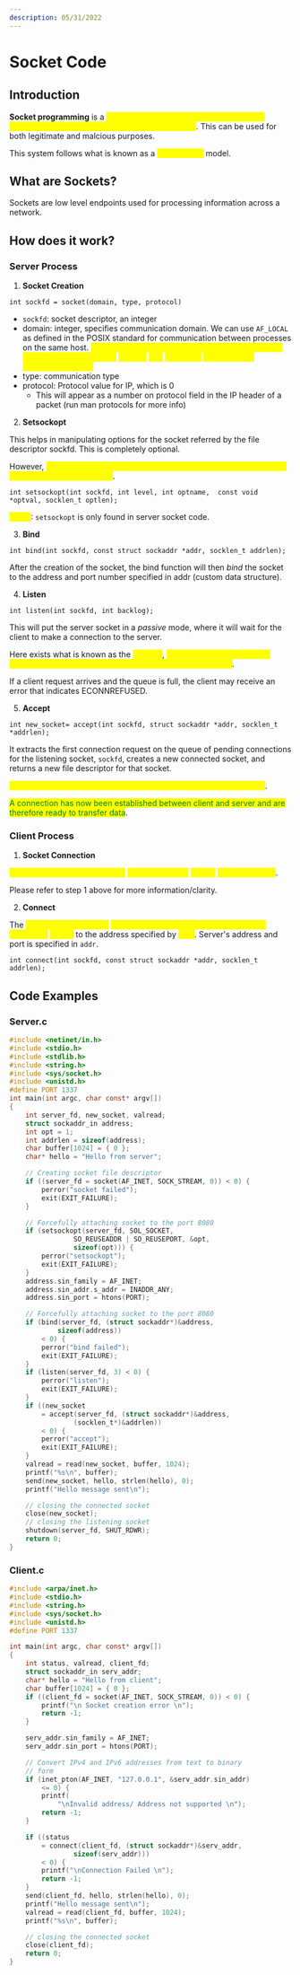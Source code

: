 ```yaml
---
description: 05/31/2022
---
```


# Socket Code

## Introduction

**Socket programming** is a <mark style="color:yellow;">way of connecting two or more nodes on a network in order to communicate with one another</mark>. This can be used for both legitimate and malcious purposes.&#x20;

This system follows what is known as a <mark style="color:yellow;">client/server</mark> model.

## What are Sockets?

Sockets are low level endpoints used for processing information across a network.

## How does it work?

### Server Process

1. **Socket Creation**

```
int sockfd = socket(domain, type, protocol)
```

* `sockfd`: socket descriptor, an integer
* domain: integer, specifies communication domain. We can use `AF_LOCAL` as defined in the POSIX standard for communication between processes on the same host. <mark style="color:yellow;">For communicating on different hosts connected by IPv4, you will want to use</mark> <mark style="color:yellow;"></mark><mark style="color:yellow;">`AF_INET`</mark> <mark style="color:yellow;"></mark><mark style="color:yellow;">and</mark> <mark style="color:yellow;"></mark><mark style="color:yellow;">`AF_INET 6`</mark> <mark style="color:yellow;"></mark><mark style="color:yellow;">for processes connected via IPv6</mark>
* type: communication type
* protocol: Protocol value for IP, which is 0
  * This will appear as a number on protocol field in the IP header of a packet (run man protocols for more info)

2. **Setsockopt**

This helps in manipulating options for the socket referred by the file descriptor sockfd. This is completely optional.

However, <mark style="color:yellow;">it helps with reuse of address and port. It prevents the error such as: "Address already in use"</mark>.

```
int setsockopt(int sockfd, int level, int optname,  const void *optval, socklen_t optlen);
```

<mark style="color:yellow;">NOTE</mark>: `setsockopt` is only found in server socket code.

3. **Bind**

```
int bind(int sockfd, const struct sockaddr *addr, socklen_t addrlen);
```

After the creation of the socket, the bind function will then _bind_ the socket to the address and port number specified in addr (custom data structure).

4. **Listen**

```
int listen(int sockfd, int backlog);
```

This will put the server socket in a _passive_ mode, where it will wait for the client to make a connection to the server.

Here exists what is known as the <mark style="color:yellow;">backlog</mark>, <mark style="color:yellow;">which defines the maximum length of a queue for pending connection for sockfd to grow</mark>.

If a client request arrives and the queue is full, the client may receive an error that indicates ECONNREFUSED.

5. **Accept**

```
int new_socket= accept(int sockfd, struct sockaddr *addr, socklen_t *addrlen);
```

It extracts the first connection request on the queue of pending connections for the listening socket, `sockfd`, creates a new connected socket, and returns a new file descriptor for that socket.

<mark style="color:yellow;">This is where the connection is granted life and has been established</mark>.

<mark style="color:green;">A connection has now been established between client and server and are therefore ready to transfer data</mark>.&#x20;

### Client Process

1. **Socket Connection**

<mark style="color:yellow;">This works exactly the same as</mark> <mark style="color:yellow;"></mark><mark style="color:yellow;">**Socket Creation**</mark> <mark style="color:yellow;"></mark><mark style="color:yellow;">for the</mark> <mark style="color:yellow;"></mark><mark style="color:yellow;">**Server Process**</mark>.

Please refer to step 1 above for more information/clarity.

2. **Connect**

The <mark style="color:yellow;">**connect() system call**</mark> <mark style="color:yellow;"></mark><mark style="color:yellow;">connects the socket referred to by the file descriptor</mark> <mark style="color:yellow;"></mark><mark style="color:yellow;">`sockfd`</mark> to the address specified by <mark style="color:yellow;">`addr`</mark>. Server's address and port is specified in `addr`.

```
int connect(int sockfd, const struct sockaddr *addr, socklen_t addrlen);
```

## Code Examples

### Server.c

```c
#include <netinet/in.h>
#include <stdio.h>
#include <stdlib.h>
#include <string.h>
#include <sys/socket.h>
#include <unistd.h>
#define PORT 1337
int main(int argc, char const* argv[])
{
	int server_fd, new_socket, valread;
	struct sockaddr_in address;
	int opt = 1;
	int addrlen = sizeof(address);
	char buffer[1024] = { 0 };
	char* hello = "Hello from server";

	// Creating socket file descriptor
	if ((server_fd = socket(AF_INET, SOCK_STREAM, 0)) < 0) {
		perror("socket failed");
		exit(EXIT_FAILURE);
	}

	// Forcefully attaching socket to the port 8080
	if (setsockopt(server_fd, SOL_SOCKET,
				SO_REUSEADDR | SO_REUSEPORT, &opt,
				sizeof(opt))) {
		perror("setsockopt");
		exit(EXIT_FAILURE);
	}
	address.sin_family = AF_INET;
	address.sin_addr.s_addr = INADDR_ANY;
	address.sin_port = htons(PORT);

	// Forcefully attaching socket to the port 8080
	if (bind(server_fd, (struct sockaddr*)&address,
			sizeof(address))
		< 0) {
		perror("bind failed");
		exit(EXIT_FAILURE);
	}
	if (listen(server_fd, 3) < 0) {
		perror("listen");
		exit(EXIT_FAILURE);
	}
	if ((new_socket
		= accept(server_fd, (struct sockaddr*)&address,
				(socklen_t*)&addrlen))
		< 0) {
		perror("accept");
		exit(EXIT_FAILURE);
	}
	valread = read(new_socket, buffer, 1024);
	printf("%s\n", buffer);
	send(new_socket, hello, strlen(hello), 0);
	printf("Hello message sent\n");

	// closing the connected socket
	close(new_socket);
	// closing the listening socket
	shutdown(server_fd, SHUT_RDWR);
	return 0;
}
```

### Client.c

```c
#include <arpa/inet.h>
#include <stdio.h>
#include <string.h>
#include <sys/socket.h>
#include <unistd.h>
#define PORT 1337

int main(int argc, char const* argv[])
{
	int status, valread, client_fd;
	struct sockaddr_in serv_addr;
	char* hello = "Hello from client";
	char buffer[1024] = { 0 };
	if ((client_fd = socket(AF_INET, SOCK_STREAM, 0)) < 0) {
		printf("\n Socket creation error \n");
		return -1;
	}

	serv_addr.sin_family = AF_INET;
	serv_addr.sin_port = htons(PORT);

	// Convert IPv4 and IPv6 addresses from text to binary
	// form
	if (inet_pton(AF_INET, "127.0.0.1", &serv_addr.sin_addr)
		<= 0) {
		printf(
			"\nInvalid address/ Address not supported \n");
		return -1;
	}

	if ((status
		= connect(client_fd, (struct sockaddr*)&serv_addr,
				sizeof(serv_addr)))
		< 0) {
		printf("\nConnection Failed \n");
		return -1;
	}
	send(client_fd, hello, strlen(hello), 0);
	printf("Hello message sent\n");
	valread = read(client_fd, buffer, 1024);
	printf("%s\n", buffer);

	// closing the connected socket
	close(client_fd);
	return 0;
}
```
